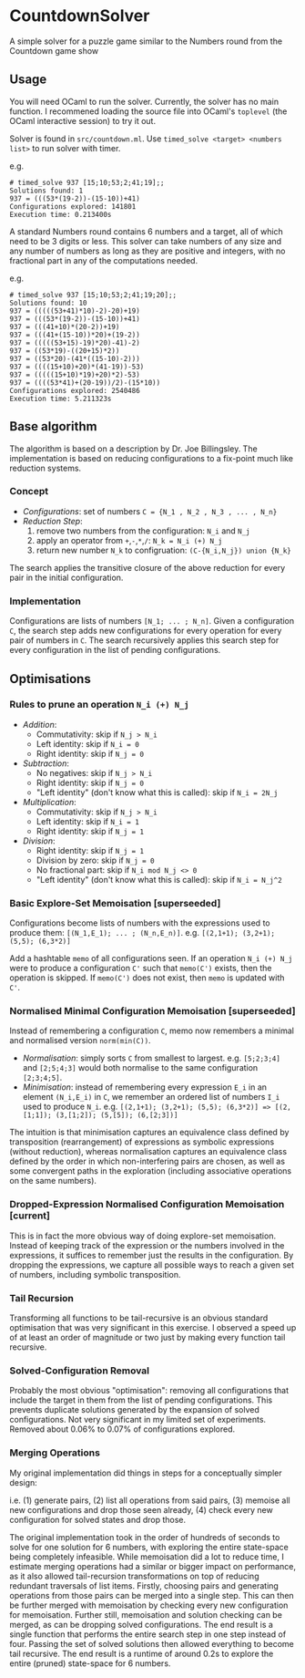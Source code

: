 # CountdownSolver
A simple solver for a puzzle game similar to the Numbers round from the Countdown game show

## Usage

You will need OCaml to run the solver. Currently, the solver has no main function. I recommened loading the source file into OCaml's `toplevel` (the OCaml interactive session) to try it out.

Solver is found in `src/countdown.ml`. Use `timed_solve <target> <numbers list>` to run solver with timer.

e.g.
```
# timed_solve 937 [15;10;53;2;41;19];;
Solutions found: 1
937 = (((53*(19-2))-(15-10))+41)
Configurations explored: 141801
Execution time: 0.213400s
```

A standard Numbers round contains 6 numbers and a target, all of which need to be 3 digits or less. This solver can take numbers of any size and any number of numbers as long as they are positive and integers, with no fractional part in any of the computations needed.

e.g.
```
# timed_solve 937 [15;10;53;2;41;19;20];;
Solutions found: 10
937 = (((((53+41)*10)-2)-20)+19)
937 = (((53*(19-2))-(15-10))+41)
937 = (((41+10)*(20-2))+19)
937 = (((41+(15-10))*20)+(19-2))
937 = (((((53+15)-19)*20)-41)-2)
937 = ((53*19)-((20+15)*2))
937 = ((53*20)-(41*((15-10)-2)))
937 = ((((15+10)+20)*(41-19))-53)
937 = (((((15+10)*19)+20)*2)-53)
937 = ((((53*41)+(20-19))/2)-(15*10))
Configurations explored: 2540486
Execution time: 5.211323s
```

## Base algorithm

The algorithm is based on a description by Dr. Joe Billingsley. The implementation is based on reducing configurations to a fix-point much like reduction systems.

### Concept
- *Configurations*: set of numbers `C = {N_1 , N_2 , N_3 , ... , N_n}`
- *Reduction Step*:
  1. remove two numbers from the configuration: `N_i` and `N_j`
  2. apply an operator from `+`,`-`,`*`,`/`: `N_k = N_i (+) N_j`
  3. return new number `N_k` to configruation: `(C-{N_i,N_j}) union {N_k}`

The search applies the transitive closure of the above reduction for every pair in the initial configuration.

### Implementation
Configurations are lists of numbers `[N_1; ... ; N_n]`. Given a configuration `C`, the search step adds new configurations for every operation for every pair of numbers in `C`. The search recursively applies this search step for every configuration in the list of pending configurations.

## Optimisations

### Rules to prune an operation `N_i (+) N_j`
- *Addition*:
  - Commutativity: skip if `N_j > N_i`
  - Left identity: skip if `N_i = 0`
  - Right identity: skip if `N_j = 0`
- *Subtraction*:
  - No negatives: skip if `N_j > N_i`
  - Right identity: skip if `N_j = 0`
  - "Left identity" (don't know what this is called): skip if `N_i = 2N_j`
- *Multiplication*:
  - Commutativity: skip if `N_j > N_i`
  - Left identity: skip if `N_i = 1`
  - Right identity: skip if `N_j = 1`
- *Division*:
  - Right identity: skip if `N_j = 1`
  - Division by zero: skip if `N_j = 0`
  - No fractional part: skip if `N_i mod N_j <> 0`
  - "Left identity" (don't know what this is called): skip if `N_i = N_j^2`

### Basic Explore-Set Memoisation [superseeded]
Configurations become lists of numbers with the expressions used to produce them: `[(N_1,E_1); ... ; (N_n,E_n)]`.
e.g. `[(2,1+1); (3,2+1); (5,5); (6,3*2)]`

Add a hashtable `memo` of all configurations seen. If an operation `N_i (+) N_j` were to produce a configuration `C'` such that `memo(C')` exists, then the operation is skipped. If `memo(C')` does not exist, then `memo` is updated with `C'`.

### Normalised Minimal Configuration Memoisation [superseeded]
Instead of remembering a configuration `C`, memo now remembers a minimal and normalised version `norm(min(C))`.

- *Normalisation*: simply sorts `C` from smallest to largest.
e.g. `[5;2;3;4]` and `[2;5;4;3]` would both normalise to the same configuration `[2;3;4;5]`.
- *Minimisation*: instead of remembering every expression `E_i` in an element `(N_i,E_i)` in `C`, we remember an ordered list of numbers `I_i` used to produce `N_i`.
e.g. `[(2,1+1); (3,2+1); (5,5); (6,3*2)] => [(2,[1;1]); (3,[1;2]); (5,[5]); (6,[2;3])]`

The intuition is that minimisation captures an equivalence class defined by transposition (rearrangement) of expressions as symbolic expressions (without reduction), whereas normalisation captures an equivalence class defined by the order in which non-interfering pairs are chosen, as well as some convergent paths in the exploration (including associative operations on the same numbers).

### Dropped-Expression Normalised Configuration Memoisation [current]
This is in fact the more obvious way of doing explore-set memoisation. Instead of keeping track of the expression or the numbers involved in the expressions, it suffices to remember just the results in the configuration. By dropping the expressions, we capture all possible ways to reach a given set of numbers, including symbolic transposition.

### Tail Recursion
Transforming all functions to be tail-recursive is an obvious standard optimisation that was very significant in this exercise. I observed a speed up of at least an order of magnitude or two just by making every function tail recursive.

### Solved-Configuration Removal
Probably the most obvious "optimisation": removing all configurations that include the target in them from the list of pending configurations. This prevents duplicate solutions generated by the expansion of solved configurations. Not very significant in my limited set of experiments. Removed about 0.06% to 0.07% of configurations explored.

### Merging Operations
My original implementation did things in steps for a conceptually simpler design:

i.e. (1) generate pairs, (2) list all operations from said pairs, (3) memoise all new configurations and drop those seen already, (4) check every new configuration for solved states and drop those.

The original implementation took in the order of hundreds of seconds to solve for one solution for 6 numbers, with exploring the entire state-space being completely infeasible. While memoisation did a lot to reduce time, I estimate merging operations had a similar or bigger impact on performance, as it also allowed tail-recursion transformations on top of reducing redundant traversals of list items. Firstly, choosing pairs and generating operations from those pairs can be merged into a single step. This can then be further merged with memoisation by checking every new configuration for memoisation. Further still, memoisation and solution checking can be merged, as can be dropping solved configurations. The end result is a single function that performs the entire search step in one step instead of four. Passing the set of solved solutions then allowed everything to become tail recursive. The end result is a runtime of around 0.2s to explore the entire (pruned) state-space for 6 numbers.

